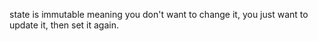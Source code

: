 
state is immutable meaning you don't want to change it, you just want to update it, then set it again.
